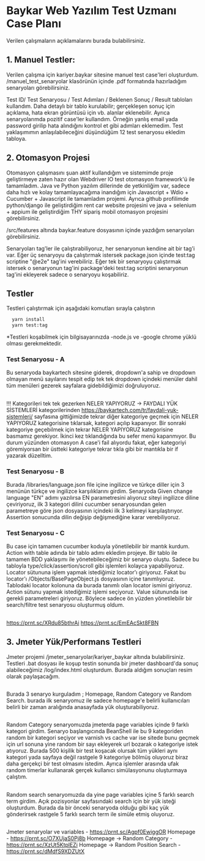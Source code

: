 
# Baykar Web Yazılım Test Uzmanı Case Planı

Verilen çalışmaların açıklamalarını burada bulabilirsiniz.

## 1. Manuel Testler:
Verilen çalışma için kariyer.baykar sitesine manuel test case'leri oluşturdum. /manuel_test_senaryolar klasörünün içinde .pdf formatında hazırladığım senaryoları görebilirsiniz. 
 

Test ID/ Test Senaryosu / Test Adımları / Beklenen Sonuç / Result tabloları kullandım. Daha detaylı bir tablo kurulabilir; gerçekleşen sonuç için açıklama, hata ekran görüntüsü için vb. alanlar eklenebilir. Ayrıca senaryolarımda pozitif case'ler kullandım. Örneğin yanlış email yada password girilip hata alındığını kontrol et gibi adımları eklemedim. Test yaklaşımımın anlaşılabileceğini düşündüğüm 12 test senaryosu ekledim tabloya.
## 2. Otomasyon Projesi
Otomasyon çalışmasını şuan aktif kullandığım ve sistemimde proje geliştirmeye zaten hazır olan Webdriver IO test otomasyon framework'ü ile tamamladım. Java ve Python yazılım dillerinde de yetkinliğim var, sadece daha hızlı ve kolay tamamlayacağıma inandığım için Javascript + Wdio + Cucumber + Javascript ile tamamladım projemi. Ayrıca github profilimde python/django ile geliştirdiğim rent car website projesini ve java + selenium + appium ile geliştirdiğim THY sipariş mobil otomasyon projesini görebilirsiniz. 


/src/features altında baykar.feature dosyasının içinde yazdığım senaryoları görebilirsiniz. 

Senaryoları tag'ler ile çalıştırabiliyoruz, her senaryonun kendine ait bir tag'i var. Eğer üç senaryoyu  da çalıştırmak istersek package.json içinde test:tag scriptine "@e2e" tag'ini verebiliriz. Eğer tek bir senaryoyu çalıştırmak istersek o senaryonun tag'ini package'deki test:tag scriptini senaryonun tag'ini ekleyerek sadece o senaryoyu koşabiliriz.
## Testler

Testleri çalıştırmak için aşağıdaki komutları sırayla çalıştırın

```bash
  yarn install
  yarn test:tag
```
*Testleri koşabilmek için bilgisayarınızda -node.js ve -google chrome yüklü olması gerekmektedir.
  
### Test Senaryosu - A
Bu senaryoda baykartech sitesine giderek, dropdown'a sahip ve dropdown olmayan menü sayılarını tespit edip tek tek dropdown içindeki menüler dahil tüm menüleri gezerek sayfalara gidebildiğimizi doğruluyoruz.
## 

!!! Kategorileri tek tek gezerken NELER YAPIYORUZ -> FAYDALI YÜK SİSTEMLERİ kategorilerinden https://baykartech.com/tr/faydali-yuk-sistemleri/ sayfasına gittiğimizde tekrar diğer kategoriye geçmek için NELER YAPIYORUZ kategorisine tıklarsak, kategori açılıp kapanıyor. Bir sonraki kategoriye geçebilmek için tekrar NELER YAPIYORUZ kategorisine basmamız gerekiyor. İkinci kez tıklandığında bu sefer menü kapanmıyor. Bu durum yüzünden otomasyon A case'i fail alıyordu fakat, eğer kategoriyi göremiyorsan bir üstteki kategoriye tekrar tıkla gibi bir mantıkla bir if yazarak düzelltim. 

  
### Test Senaryosu - B
Burada /libraries/language.json file içine ingilizce ve türkçe diller için 3 menünün türkçe ve ingilizce karşılıklarını girdim. Senaryoda Given change language "EN" adımı yazılırsa EN parametresini alıyoruz siteyi ingilizce diline çeviriyoruz, ilk 3 kategori dilini cucumber senaryosundan gelen parametreye göre json dosyasının içindeki ilk 3 kelimeyi karşılaştırıyor. Assertion sonucunda dilin değişip değişmediğine karar verebiliyoruz.
### Test Senaryosu - C
Bu case için tamamen cucumber koduyla yönetilebilir bir mantık kurdum. Action with table adında bir tablo adımı ekledim projeye. Bir tablo ile tamamen BDD yaklaşımı ile yönetebileceğimiz bir senaryo oluştu. Sadece bu tabloyla type/click/assertion/scroll gibi işlemleri kolayca yapabiliyoruz. Locator sütununa işlem yapmak istediğimiz locator'ı giriyoruz. Fakat bu locator'ı /Objects/BasePageObject.js dosyasının içine tanımlıyoruz. Tablodaki locator kolonuna da burada tanımlı olan locator ismini giriyoruz. Action sütunu yapmak istediğimiz işlemi seçiyoruz. Value sütununda ise gerekli parametreleri giriyoruz. Böylece sadece ön yüzden yönetilebilir bir search/filtre test senaryosu oluşturmuş oldum.
## 
https://prnt.sc/XRdu85bthrAi
https://prnt.sc/EmEAcSkt8FBN

## 3. Jmeter Yük/Performans Testleri
Jmeter projemi /jmeter_senaryolar/kariyer_baykar altında bulabilirsiniz. Testleri .bat dosyası ile koşup testin sonunda bir jmeter dashboard'da sonuç alabileceğimiz /log/index.html oluşturdum. Burada aldığım sonuçları resim olarak paylaşacağım.
## 
Burada 3 senaryo kurguladım ; Homepage, Random Category ve Random Search.
burada ilk senaryomuz ile sadece homepage'e belirli kullanıcıları belirli bir zaman aralığında anasayfada yük oluşturabiliyoruz.
## 
Random Category senaryomuzda jmeterda page variables içinde 9 farklı kategori girdim. Senaryo başlangıcında BeanShell ile bu 9 kategoriden random bir kategori seçiyor ve varnish vs cache var ise sitede bunu geçmek için url sonuna yine random bir sayı ekleyerek url bozarak o kategoriye istek atıyoruz. Burada 500 kişilik bir test koşacak olursak tüm yükleri aynı kategori yada sayfaya değil rastgele 9 kategoriye bölmüş oluyoruz biraz daha gerçekçi bir test olmasını istedim. Ayrıca işlemler arasında ufak random timerlar kullanarak gerçek kullanıcı simülasyonunu oluşturmaya çalıştım.
## 
Random search senaryomuzda da yine page variables içine 5 farklı search term girdim. Açık pozisyonlar sayfasındaki search için bir yük isteği oluşturdum. Burada da bir önceki senaryoda olduğu gibi kaç yük gönderirsek rastgele 5 farklı search term ile simüle etmiş oluyoruz.
## 
Jmeter senaryolar ve variables - https://prnt.sc/Agpf0EwiggOR
Homepage - https://prnt.sc/O7XUjaS0Pj8b
Homepage -> Random Category - https://prnt.sc/XzUt5KtplEZi
Homepage -> Random Position Search - https://prnt.sc/dMdfS9XDZUtX
